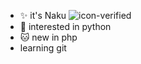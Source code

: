 - ✨ it's Naku ![icon-verified](https://img.icons8.com/material-rounded/20/7950F2/approval.png)
- 💫 interested in python
- 🐱 new in php
- learning git
